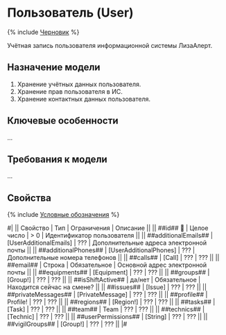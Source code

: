 # Пользователь (User)

{% include [Черновик](../../../_includes/draft.md) %}

Учётная запись пользователя информационной системы ЛизаАлерт.

## Назначение модели

1. Хранение учётных данных пользователя.
2. Хранение прав пользователя в ИС.
3. Хранение контактных данных пользователя.

## Ключевые особенности

…

## Требования к модели

…

## Свойства

{% include [Условные обозначения](../../../_includes/entity-legend.md) %}

#|
|| Свойство | Тип | Ограничения | Описание ||
|| ##id## 🔑 | Целое число | > 0 | Идентификатор пользователя ||
|| ##additionalEmails## | [UserAdditionalEmails] | ??? | Дополнительные адреса электронной почты ||
|| ##additionalPhones## | [UserAdditionalPhones] | ??? | Дополнительные номера телефонов ||
|| ##calls## | [Call] | ??? | ??? ||
|| ##email## | Строка | Обязательное | Основной адрес электронной почты ||
|| ##equipments## | [Equipment] | ??? | ??? ||
|| ##groups## | [Group!] | ??? | ??? ||
|| ##isShiftActive## | да/нет | Обязательное | Находится сейчас на смене? ||
|| ##issues## | [Issue] | ??? | ??? ||
|| ##privateMessages## | [PrivateMessage] | ??? | ??? ||
|| ##profile## | Profile! | ??? | ??? ||
|| ##regions## | [Region!] | ??? | ??? ||
|| ##tasks## | [Task] | ??? | ??? ||
|| ##team## | Team | ??? | ??? ||
|| ##technics## | [Technic] | ??? | ??? ||
|| ##userPermissions## | [String] | ??? | ??? ||
|| ##vigilGroups## | [Group!] | ??? | ??? ||
|#
